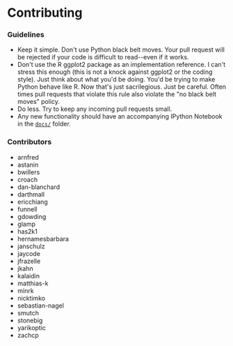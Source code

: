 # Contributing

### Guidelines
- Keep it simple. Don't use Python black belt moves. Your pull request will be
rejected if your code is difficult to read--even if it works.
- Don't use the R ggplot2 package as an implementation reference. I can't stress
 this enough (this is not a knock against ggplot2 or the coding style). Just think
 about what you'd be doing. You'd be trying to make Python behave like R. Now
 that's just sacrilegious. Just be careful. Often times pull requests that violate
 this rule also violate the "no black belt moves" policy.
- Do less. Try to keep any incoming pull requests small.
- Any new functionality should have an accompanying IPython Notebook in the
[`docs/`](./docs) folder.

### Contributors
- arnfred
- astanin
- bwillers
- croach
- dan-blanchard
- darthmall
- ericchiang
- funnell
- gdowding
- glamp
- has2k1
- hernamesbarbara
- janschulz
- jaycode
- jfrazelle
- jkahn
- kalaidin
- matthias-k
- minrk
- nicktimko
- sebastian-nagel
- smutch
- stonebig
- yarikoptic
- zachcp
